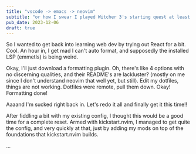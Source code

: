 ```yaml
---
title: "vscode -> emacs -> neovim"
subtitle: "or how I swear I played Witcher 3's starting quest at least 6 times"
pub_date: 2023-12-06
draft: true
---
```


So I wanted to get back into learning web dev by trying out React
for a bit. Cool. An hour in, I get mad I can't auto format, and supposedly
the installed LSP (emmetls) is being weird.

Okay, I'll just download a formatting plugin. Oh, there's like 4 options with no 
discerning qualities, and their README's are lackluster? (mostly on me since
I don't understand neovim that well yet, but still). 
Edit my dotfiles, things are not working.
Dotfiles were remote, pull them down. Okay! Formatting done!

Aaaand I'm sucked right back in. Let's redo it all and finally get it this time!!

After fiddling a bit with my existing config, I thought this would be a good time
for a complete reset. Armed with kickstart.nvim, I managed to get quite the config,
and very quickly at that, just by adding my mods on top of the foundations that
kickstart.nvim builds.

...
